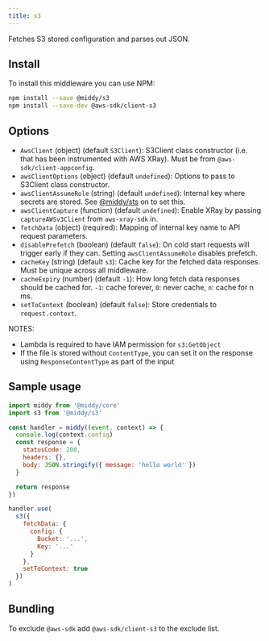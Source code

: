 ```yaml
---
title: s3
---
```


Fetches S3 stored configuration and parses out JSON.

## Install

To install this middleware you can use NPM:

```bash npm2yarn
npm install --save @middy/s3
npm install --save-dev @aws-sdk/client-s3
```

## Options

- `AwsClient` (object) (default `S3Client`): S3Client class constructor (i.e. that has been instrumented with AWS XRay). Must be from `@aws-sdk/client-appconfig`.
- `awsClientOptions` (object) (default `undefined`): Options to pass to S3Client class constructor.
- `awsClientAssumeRole` (string) (default `undefined`): Internal key where secrets are stored. See [@middy/sts](/docs/middlewares/sts) on to set this.
- `awsClientCapture` (function) (default `undefined`): Enable XRay by passing `captureAWSv3Client` from `aws-xray-sdk` in.
- `fetchData` (object) (required): Mapping of internal key name to API request parameters.
- `disablePrefetch` (boolean) (default `false`): On cold start requests will trigger early if they can. Setting `awsClientAssumeRole` disables prefetch.
- `cacheKey` (string) (default `s3`): Cache key for the fetched data responses. Must be unique across all middleware.
- `cacheExpiry` (number) (default `-1`): How long fetch data responses should be cached for. `-1`: cache forever, `0`: never cache, `n`: cache for n ms.
- `setToContext` (boolean) (default `false`): Store credentials to `request.context`.

NOTES:

- Lambda is required to have IAM permission for `s3:GetObject`
- If the file is stored without `ContentType`, you can set it on the response using `ResponseContentType` as part of the input

## Sample usage

```javascript
import middy from '@middy/core'
import s3 from '@middy/s3'

const handler = middy((event, context) => {
  console.log(context.config)
  const response = {
    statusCode: 200,
    headers: {},
    body: JSON.stringify({ message: 'hello world' })
  }

  return response
})

handler.use(
  s3({
    fetchData: {
      config: {
        Bucket: '...',
        Key: '...'
      }
    },
    setToContext: true
  })
)
```

## Bundling

To exclude `@aws-sdk` add `@aws-sdk/client-s3` to the exclude list.
